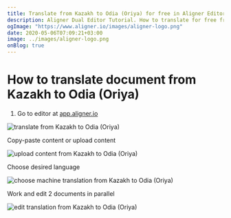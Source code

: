 ```yaml
---
title: Translate from Kazakh to Odia (Oriya) for free in Aligner Editor
description: Aligner Dual Editor Tutorial. How to translate for free from Kazakh to Odia (Oriya). Aligner is multilingual document management platform. 
ogImage: "https://www.aligner.io/images/aligner-logo.png"
date: 2020-05-06T07:09:21+03:00
image: ../images/aligner-logo.png
onBlog: true
---
```


# How to translate document from Kazakh to Odia (Oriya)

1. Go to editor at [app.aligner.io](https://app.aligner.io "Aligner App web page")

![translate from Kazakh to Odia (Oriya)](../aligner-blank-editor.png "translate from Kazakh to Odia (Oriya)")

Copy-paste content or upload content

![upload content from Kazakh to Odia (Oriya)](../aligner-uploaded-document.png "upload content from Kazakh to Odia (Oriya)")

Choose desired language

![choose machine translation from Kazakh to Odia (Oriya)](../aligner-language-dropdown.png "choose machine translation from Kazakh to Odia (Oriya)")

Work and edit 2 documents in parallel

![edit translation from Kazakh to Odia (Oriya)](../aligner-double-sitded-editor.png "edit translation from Kazakh to Odia (Oriya)")

